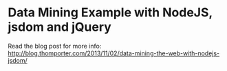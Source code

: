 # Data Mining Example with NodeJS, jsdom and jQuery

Read the blog post for more info:
http://blog.thomporter.com/2013/11/02/data-mining-the-web-with-nodejs-jsdom/